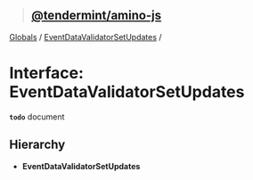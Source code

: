 > ## [@tendermint/amino-js](../README.md)

[Globals](../README.md) / [EventDataValidatorSetUpdates](eventdatavalidatorsetupdates.md) /

# Interface: EventDataValidatorSetUpdates

**`todo`** document

## Hierarchy

* **EventDataValidatorSetUpdates**